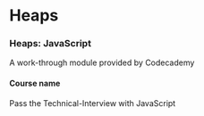 # Heaps

### Heaps: JavaScript
A work-through module provided by Codecademy

#### Course name
Pass the Technical-Interview with JavaScript